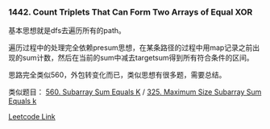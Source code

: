 ### 1442. Count Triplets That Can Form Two Arrays of Equal XOR

基本思想就是dfs去遍历所有的path。

遍历过程中的处理完全依赖presum思想，在某条路径的过程中用map记录之前出现的sum计数，然后在当前的sum中减去targetsum得到所有符合条件的区间。

思路完全类似560，外包转变化而已，类似思想有很多题，需要总结。

类似题目： [560. Subarray Sum Equals K](https://leetcode.com/problems/subarray-sum-equals-k/) /  [325. Maximum Size Subarray Sum Equals k](https://leetcode.com/problems/maximum-size-subarray-sum-equals-k/)

[Leetcode Link](https://leetcode.com/problems/count-triplets-that-can-form-two-arrays-of-equal-xor/)
